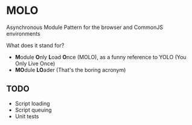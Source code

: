 MOLO
====

Asynchronous Module Pattern for the browser and CommonJS environments

What does it stand for?

* **M**odule **O**nly **L**oad **O**nce (MOLO), as a funny reference to YOLO (You Only Live Once)
* **MO**dule **LO**ader (That's the boring acronym)

TODO
----

* Script loading
* Script queuing
* Unit tests